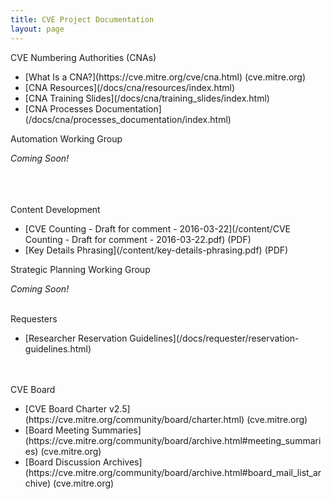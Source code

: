 ```yaml
---
title: CVE Project Documentation
layout: page
---
```


<div class="row">
  
  <div class="col-md-6">
    <div class="panel panel-default">
      <div class="panel-heading">
        <div class="panel-title">CVE Numbering Authorities (CNAs)</div>
      </div>
      <div class="panel-body">
       <ul>
         <li markdown="span">[What Is a CNA?](https://cve.mitre.org/cve/cna.html) (cve.mitre.org)</li>
         <li markdown="span">[CNA Resources](/docs/cna/resources/index.html)</li>
         <li markdown="span">[CNA Training Slides](/docs/cna/training_slides/index.html)</li>
         <li markdown="span">[CNA Processes Documentation](/docs/cna/processes_documentation/index.html)</li>
      </ul>
      </div>
    </div>
  </div>

  <div class="col-md-6">
    <div class="panel panel-default">
      <div class="panel-heading">
        <div class="panel-title">Automation Working Group</div>
      </div>
      <div class="panel-body">
         <p><i>Coming Soon!</i></p>
        <br>
        <br>
        <br>
      </div>
    </div>
  </div>
  
  </div>
  
  <div class="col-md-6">
    <div class="panel panel-default">
      <div class="panel-heading">
        <div class="panel-title">Content Development</div>
      </div>
      <div class="panel-body">
        <ul>
          <li markdown="span">[CVE Counting - Draft for comment - 2016-03-22](/content/CVE Counting - Draft for comment - 2016-03-22.pdf) (PDF)</li>
          <li markdown="span">[Key Details Phrasing](/content/key-details-phrasing.pdf) (PDF)</li>
        </ul>
      </div>
    </div>
  </div>

  <div class="col-md-6">
    <div class="panel panel-default">
      <div class="panel-heading">
        <div class="panel-title">Strategic Planning Working Group</div>
      </div>
      <div class="panel-body">
        <p><i>Coming Soon!</i></p>
        <br>
      </div>
    </div>
  </div>

<div class="row">

  <div class="col-md-6">
    <div class="panel panel-default">
      <div class="panel-heading">
        <div class="panel-title">Requesters</div>
      </div>
      <div class="panel-body">
        <ul>
          <li markdown="span">[Researcher Reservation Guidelines](/docs/requester/reservation-guidelines.html)</li>
        </ul>
        <br>
        <br>
      </div>
    </div>
  </div>

 <div class="col-md-6">
    <div class="panel panel-default">
      <div class="panel-heading">
        <div class="panel-title">CVE Board</div>
      </div>
      <div class="panel-body">
        <ul>
           <li markdown="span">[CVE Board Charter v2.5](https://cve.mitre.org/community/board/charter.html) (cve.mitre.org)</li> 
           <li markdown="span">[Board Meeting Summaries](https://cve.mitre.org/community/board/archive.html#meeting_summaries)  (cve.mitre.org)</li> 
           <li markdown="span">[Board Discussion Archives](https://cve.mitre.org/community/board/archive.html#board_mail_list_archive)  (cve.mitre.org)</li> 
       </ul>
      </div>
    </div>
  </div>

</div>
